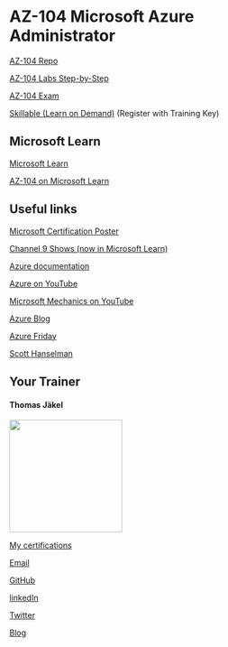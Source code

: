 # AZ-104 Microsoft Azure Administrator

[AZ-104 Repo](https://github.com/MicrosoftLearning/AZ-104-MicrosoftAzureAdministrator)

[AZ-104 Labs Step-by-Step](https://microsoftlearning.github.io/AZ-104-MicrosoftAzureAdministrator/)

[AZ-104 Exam](https://docs.microsoft.com/en-us/learn/certifications/exams/az-104)

[Skillable (Learn on Demand)](https://brainymotion.learnondemand.net) (Register with Training Key)


## Microsoft Learn

[Microsoft Learn](https://docs.microsoft.com/en-us/learn/)

[AZ-104 on Microsoft Learn ](https://learn.microsoft.com/en-us/users/msftofficialcurriculum-4292/collections/xe42fkkpzr6roe)




## Useful links

[Microsoft Certification Poster](https://aka.ms/traincertposter)

[Channel 9 Shows (now in Microsoft Learn)](https://docs.microsoft.com/en-us/shows/browse)

[Azure documentation](https://docs.microsoft.com/en-us/azure/)

[Azure on YouTube](https://www.youtube.com/c/MicrosoftAzure)

[Microsoft Mechanics on YouTube](https://www.youtube.com/c/MicrosoftMechanicsSeries)

[Azure Blog](https://azure.microsoft.com/en-us/blog/)

[Azure Friday](https://docs.microsoft.com/en-us/shows/azure-friday/)

[Scott Hanselman](https://www.hanselman.com/)


##  Your Trainer
#### Thomas Jäkel

<img src="https://download69118.blob.core.windows.net/anon/Profilbild.jpg" width="200"/>

[My certifications](https://www.credly.com/users/thomas-jakel)

[Email](mailto:thomas.jaekel@brainymotion.de?subject=AZ-104)

[GitHub](https://github.com/www42)

[linkedIn](https://linkedin.com/in/tjkkll)

[Twitter](https://twitter.com/tjkkll)

[Blog](https://blog.az.training)